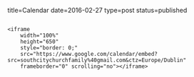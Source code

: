 title=Calendar
date=2016-02-27
type=post
status=published
~~~~~~

<iframe 
    width="100%" 
    height="650" 
    style="border: 0;" 
    src="https://www.google.com/calendar/embed?src=southcitychurchfamily%40gmail.com&ctz=Europe/Dublin" 
    frameborder="0" scrolling="no"></iframe>
